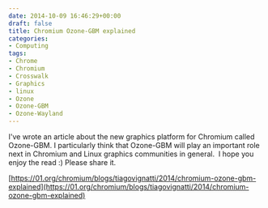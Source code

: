 ```yaml
---
date: 2014-10-09 16:46:29+00:00
draft: false
title: Chromium Ozone-GBM explained
categories:
- Computing
tags:
- Chrome
- Chromium
- Crosswalk
- Graphics
- linux
- Ozone
- Ozone-GBM
- Ozone-Wayland
---
```


I've wrote an article about the new graphics platform for Chromium called Ozone-GBM. I particularly think that Ozone-GBM will play an important role next in Chromium and Linux graphics communities in general.  I hope you enjoy the read :) Please share it.

[https://01.org/chromium/blogs/tiagovignatti/2014/chromium-ozone-gbm-explained](https://01.org/chromium/blogs/tiagovignatti/2014/chromium-ozone-gbm-explained)
